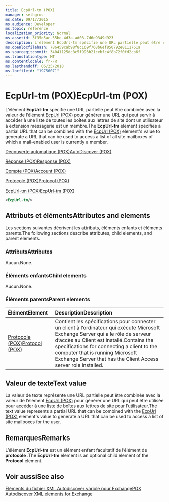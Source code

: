 ```yaml
---
title: EcpUrl-tm (POX)
manager: sethgros
ms.date: 09/17/2015
ms.audience: Developer
ms.topic: reference
localization_priority: Normal
ms.assetid: 3f35d5ac-55be-4d3a-ad03-7d6e9349d923
description: L’élément EcpUrl-tm spécifie une URL partielle peut être combinée avec la valeur de l’élément EcpUrl (POX) pour générer une URL qui peut servir à accéder à une liste de toutes les boîtes aux lettres de site dont un utilisateur à extension messagerie est un membre.
ms.openlocfilehash: 786459cab98f8c169f768b6ef850792e8111761a
ms.sourcegitcommit: 34041125dc8c5f993b21cebfc4f8b72f0fd2cb6f
ms.translationtype: MT
ms.contentlocale: fr-FR
ms.lasthandoff: 06/25/2018
ms.locfileid: "19756071"
---
```

# <a name="ecpurl-tm-pox"></a><span data-ttu-id="5f58d-103">EcpUrl-tm (POX)</span><span class="sxs-lookup"><span data-stu-id="5f58d-103">EcpUrl-tm (POX)</span></span>

<span data-ttu-id="5f58d-104">L’élément **EcpUrl-tm** spécifie une URL partielle peut être combinée avec la valeur de l’élément [EcpUrl (POX)](ecpurl-pox.md) pour générer une URL qui peut servir à accéder à une liste de toutes les boîtes aux lettres de site dont un utilisateur à extension messagerie est un membre.</span><span class="sxs-lookup"><span data-stu-id="5f58d-104">The **EcpUrl-tm** element specifies a partial URL that can be combined with the [EcpUrl (POX)](ecpurl-pox.md) element's value to generate a URL that can be used to access a list of all site mailboxes of which a mail-enabled user is currently a member.</span></span> 
  
[<span data-ttu-id="5f58d-105">Découverte automatique (POX)</span><span class="sxs-lookup"><span data-stu-id="5f58d-105">AutoDiscover (POX)</span></span>](autodiscover-pox.md)
  
[<span data-ttu-id="5f58d-106">Réponse (POX)</span><span class="sxs-lookup"><span data-stu-id="5f58d-106">Response (POX)</span></span>](response-pox.md)
  
[<span data-ttu-id="5f58d-107">Compte (POX)</span><span class="sxs-lookup"><span data-stu-id="5f58d-107">Account (POX)</span></span>](account-pox.md)
  
[<span data-ttu-id="5f58d-108">Protocole (POX)</span><span class="sxs-lookup"><span data-stu-id="5f58d-108">Protocol (POX)</span></span>](protocol-pox.md)
  
[<span data-ttu-id="5f58d-109">EcpUrl-tm (POX)</span><span class="sxs-lookup"><span data-stu-id="5f58d-109">EcpUrl-tm (POX)</span></span>](ecpurl-tm-pox.md)
  
```XML
<EcpUrl-tm/>
```

## <a name="attributes-and-elements"></a><span data-ttu-id="5f58d-110">Attributs et éléments</span><span class="sxs-lookup"><span data-stu-id="5f58d-110">Attributes and elements</span></span>

<span data-ttu-id="5f58d-111">Les sections suivantes décrivent les attributs, éléments enfants et éléments parents.</span><span class="sxs-lookup"><span data-stu-id="5f58d-111">The following sections describe attributes, child elements, and parent elements.</span></span>
  
### <a name="attributes"></a><span data-ttu-id="5f58d-112">Attributs</span><span class="sxs-lookup"><span data-stu-id="5f58d-112">Attributes</span></span>

<span data-ttu-id="5f58d-113">Aucun.</span><span class="sxs-lookup"><span data-stu-id="5f58d-113">None.</span></span>
  
### <a name="child-elements"></a><span data-ttu-id="5f58d-114">Éléments enfants</span><span class="sxs-lookup"><span data-stu-id="5f58d-114">Child elements</span></span>

<span data-ttu-id="5f58d-115">Aucun.</span><span class="sxs-lookup"><span data-stu-id="5f58d-115">None.</span></span>
  
### <a name="parent-elements"></a><span data-ttu-id="5f58d-116">Éléments parents</span><span class="sxs-lookup"><span data-stu-id="5f58d-116">Parent elements</span></span>

|<span data-ttu-id="5f58d-117">**Élément**</span><span class="sxs-lookup"><span data-stu-id="5f58d-117">**Element**</span></span>|<span data-ttu-id="5f58d-118">**Description**</span><span class="sxs-lookup"><span data-stu-id="5f58d-118">**Description**</span></span>|
|:-----|:-----|
|[<span data-ttu-id="5f58d-119">Protocole (POX)</span><span class="sxs-lookup"><span data-stu-id="5f58d-119">Protocol (POX)</span></span>](protocol-pox.md) <br/> |<span data-ttu-id="5f58d-120">Contient les spécifications pour connecter un client à l’ordinateur qui exécute Microsoft Exchange Server qui a le rôle de serveur d’accès au Client est installé.</span><span class="sxs-lookup"><span data-stu-id="5f58d-120">Contains the specifications for connecting a client to the computer that is running Microsoft Exchange Server that has the Client Access server role installed.</span></span>  <br/> |
   
## <a name="text-value"></a><span data-ttu-id="5f58d-121">Valeur de texte</span><span class="sxs-lookup"><span data-stu-id="5f58d-121">Text value</span></span>

<span data-ttu-id="5f58d-122">La valeur de texte représente une URL partielle peut être combinée avec la valeur de l’élément [EcpUrl (POX)](ecpurl-pox.md) pour générer une URL qui peut être utilisée pour accéder à une liste de boîtes aux lettres de site pour l’utilisateur.</span><span class="sxs-lookup"><span data-stu-id="5f58d-122">The text value represents a partial URL that can be combined with the [EcpUrl (POX)](ecpurl-pox.md) element's value to generate a URL that can be used to access a list of site mailboxes for the user.</span></span> 
  
## <a name="remarks"></a><span data-ttu-id="5f58d-123">Remarques</span><span class="sxs-lookup"><span data-stu-id="5f58d-123">Remarks</span></span>

<span data-ttu-id="5f58d-124">L’élément **EcpUrl-tm** est un élément enfant facultatif de l’élément de **protocole** .</span><span class="sxs-lookup"><span data-stu-id="5f58d-124">The **EcpUrl-tm** element is an optional child element of the **Protocol** element.</span></span> 
  
## <a name="see-also"></a><span data-ttu-id="5f58d-125">Voir aussi</span><span class="sxs-lookup"><span data-stu-id="5f58d-125">See also</span></span>



[<span data-ttu-id="5f58d-126">Éléments du fichier XML Autodiscover variole pour Exchange</span><span class="sxs-lookup"><span data-stu-id="5f58d-126">POX Autodiscover XML elements for Exchange</span></span>](pox-autodiscover-xml-elements-for-exchange.md)


